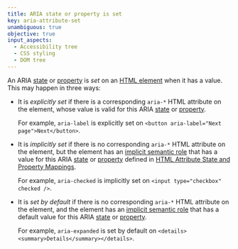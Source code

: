 ```yaml
---
title: ARIA state or property is set
key: aria-attribute-set
unambiguous: true
objective: true
input_aspects:
  - Accessibility tree
  - CSS styling
  - DOM tree
---
```


An ARIA [state][aria state] or [property][aria property] is <dfn>set</dfn> on an [HTML element][namespaced element] when it has a value. This may happen in three ways:

- It is <dfn id="aria-attribute-set:explicit">explicitly set</dfn> if there is a corresponding `aria-*` HTML attribute on the element, whose value is valid for this ARIA [state][aria state] or [property][aria property].

  For example, `aria-label` is explicitly set on `<button aria-label="Next page">Next</button>`.

- It is <dfn id="aria-attribute-set:implicit">implicitly set</dfn> if there is no corresponding `aria-*` HTML attribute on the element, but the element has an [implicit semantic role][implicit role] that has a value for this ARIA [state][aria state] or [property][aria property] defined in [HTML Attribute State and Property Mappings][aria attribute mapping].

  For example, `aria-checked` is implicitly set on `<input type="checkbox" checked />`.

- It is <dfn id="aria-attribute-set:default">set by default</dfn> if there is no corresponding `aria-*` HTML attribute on the element, and the element has an [implicit semantic role][implicit role] that has a default value for this ARIA [state][aria state] or [property][aria property].

  For example, `aria-expanded` is set by default on `<details><summary>Details</summary></details>`.

[aria attribute mapping]: https://www.w3.org/TR/html-aam-1.0/#html-attribute-state-and-property-mappings 'HTML Attribute State and Property Mappings'
[aria property]: https://www.w3.org/TR/wai-aria-1.2/#dfn-property 'Definition of ARIA Property'
[aria state]: https://www.w3.org/TR/wai-aria-1.2/#dfn-state 'Definition of ARIA State'
[implicit role]: #implicit-role 'Definition of Implicit Semantic Role'
[namespaced element]: #namespaced-element 'Definition of Namespaced Element'
